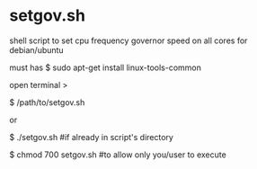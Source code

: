 # setgov.sh
shell script to set cpu frequency governor speed on all cores for debian/ubuntu

must has 
$ sudo apt-get install linux-tools-common

open terminal > 

$ /path/to/setgov.sh

or

$ ./setgov.sh #if already in script's directory

$ chmod 700 setgov.sh      #to allow only you/user to execute  

